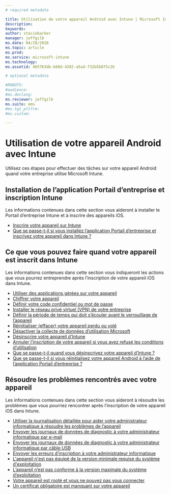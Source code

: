 ```yaml
---
# required metadata

title: Utilisation de votre appareil Android avec Intune | Microsoft Intune
description:
keywords:
author: staciebarker
manager: jeffgilb
ms.date: 04/28/2016
ms.topic: article
ms.prod:
ms.service: microsoft-intune
ms.technology:
ms.assetid: 465763db-b68d-4392-a5a4-732b5b875c2b

# optional metadata

#ROBOTS:
#audience:
#ms.devlang:
ms.reviewer: jeffgilb
ms.suite: ems
#ms.tgt_pltfrm:
#ms.custom:

---
```



# Utilisation de votre appareil Android avec Intune

Utilisez ces étapes pour effectuer des tâches sur votre appareil Android quand votre entreprise utilise Microsoft Intune.

## Installation de l’application Portail d’entreprise et inscription Intune

Les informations contenues dans cette section vous aideront à installer le Portail d’entreprise Intune et à inscrire des appareils iOS.

- [Inscrire votre appareil sur Intune](enroll-your-device-in-Intune-android.md)</br>
- [Que se passe-t-il si vous installez l’application Portail d’entreprise et inscrivez votre appareil dans Intune ?](what-happens-if-you-install-the-company-portal-app-and-enroll-your-device-in-intune-android.md)

## Ce que vous pouvez faire quand votre appareil est inscrit dans Intune

Les informations contenues dans cette section vous indiqueront les actions que vous pourrez entreprendre après l’inscription de votre appareil iOS dans Intune.

- [Utiliser des applications gérées sur votre appareil](use-managed-apps-on-your-device-android.md)</br>
- [Chiffrer votre appareil](encrypt-your-device-android.md)</br>
- [Définir votre code confidentiel ou mot de passe](set-your-pin-or-password-android.md)</br>
- [Installer le réseau privé virtuel (VPN) de votre entreprise](install-your-companys-virtual-private-network-VPN-android.md)</br>
- [Définir la période de temps qui doit s’écouler avant le verrouillage de l’appareil](set-the-amount-of-time-before-your-device-is-locked-android.md)</br>
- [Réinitialiser (effacer) votre appareil perdu ou volé](reset-erase-your-lost-or-stolen-device-android.md)</br>
- [Désactiver la collecte de données d’utilisation Microsoft](turn-off-microsoft-usage-data-collection-android.md)</br>
- [Désinscrire votre appareil d'Intune](unenroll-your-device-from-intune-android.md)</br>
- [Annuler l’inscription de votre appareil si vous avez refusé les conditions d’utilisation](unenroll-your-device-from-intune-if-you-declined-terms-of-use-android.md)</br>
- [Que se passe-t-il quand vous désinscrivez votre appareil d’Intune ?](what-happens-if-you-unenroll-your-device-from-intune-android.md)</br>
- [Que se passe-t-il si vous réinitialisez votre appareil Android à l’aide de l’application Portail d’entreprise ?](what-happens-if-you-reset-your-device-using-the-company-portal-android.md)

## Résoudre les problèmes rencontrés avec votre appareil

Les informations contenues dans cette section vous aideront à résoudre les problèmes que vous pourriez rencontrer après l’inscription de votre appareil iOS dans Intune.

- [Utiliser la journalisation détaillée pour aider votre administrateur informatique à résoudre les problèmes de l’appareil](use-verbose-logging-to-help-your-it-administrator-fix-device-issues-android.md)</br>
- [Envoyer les journaux de données de diagnostic à votre administrateur informatique par e-mail](send-diagnostic-data-logs-to-your-it-administrator-using-email-android.md)</br>
- [Envoyer les journaux de données de diagnostic à votre administrateur informatique par câble USB](send-diagnostic-data-logs-to-your-it-administrator-using-a-usb-cable-android.md)</br>
- [Envoyer les erreurs d’inscription à votre administrateur informatique](send-enrollment-errors-to-your-it-administrator-android.md)</br>
- [L'appareil n'est pas équipé de la version minimale requise du système d'exploitation](device-doesnt-have-the-required-minimum-operating-system-version-android.md)</br>
- [L’appareil n’est pas conforme à la version maximale du système d’exploitation](device-doesnt-comply-with-maximum-operating-system-version-android.md)</br>
- [Votre appareil est rooté et vous ne pouvez pas vous connecter](your-device-is-rooted-and-you-cant-connect-android.md)
- [Un certificat obligatoire est manquant sur votre appareil](your-device-is-missing-a-required-certificate-android.md)



<!--HONumber=May16_HO1-->


